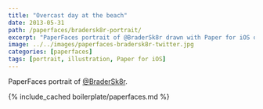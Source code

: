 ```yaml
---
title: "Overcast day at the beach"
date: 2013-05-31
path: /paperfaces/bradersk8r-portrait/
excerpt: "PaperFaces portrait of @BraderSk8r drawn with Paper for iOS on an iPad."
image: ../../images/paperfaces-bradersk8r-twitter.jpg
categories: [paperfaces]
tags: [portrait, illustration, Paper for iOS]
---
```


PaperFaces portrait of [@BraderSk8r](https://twitter.com/BraderSk8r).

{% include_cached boilerplate/paperfaces.md %}
